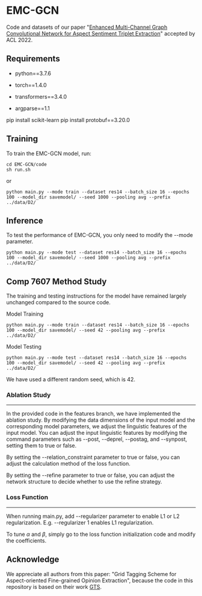 # EMC-GCN

Code and datasets of our paper "[Enhanced Multi-Channel Graph Convolutional Network for Aspect Sentiment Triplet Extraction](https://aclanthology.org/2022.acl-long.212/)" accepted by ACL 2022.

## Requirements

- python==3.7.6

- torch==1.4.0
- transformers==3.4.0
- argparse==1.1

pip install scikit-learn
pip install protobuf==3.20.0

## Training

To train the EMC-GCN model, run:

```
cd EMC-GCN/code
sh run.sh
```

or

```
python main.py --mode train --dataset res14 --batch_size 16 --epochs 100 --model_dir savemodel/ --seed 1000 --pooling avg --prefix ../data/D2/
```

## Inference

To test the performance of EMC-GCN, you only need to modify the --mode parameter.

```
python main.py --mode test --dataset res14 --batch_size 16 --epochs 100 --model_dir savemodel/ --seed 1000 --pooling avg --prefix ../data/D2/
```

## Comp 7607 Method Study

The training and testing instructions for the model have remained largely unchanged compared to the source code.

Model Training

```
python main.py --mode train --dataset res14 --batch_size 16 --epochs 100 --model_dir savemodel/ --seed 42 --pooling avg --prefix ../data/D2/
```

Model Testing

```
python main.py --mode test --dataset res14 --batch_size 16 --epochs 100 --model_dir savemodel/ --seed 42 --pooling avg --prefix ../data/D2/
```

We have used a different random seed, which is 42.

### Ablation Study

---

In the provided code in the features branch, we have implemented the ablation study. By modifying the data dimensions of the input model and the corresponding model parameters, we adjust the linguistic features of the input model. You can adjust the input linguistic features by modifying the command parameters such as --post, --deprel, --postag, and --synpost, setting them to true or false.

By setting the --relation_constraint parameter to true or false, you can adjust the calculation method of the loss function.

By setting the --refine parameter to true or false, you can adjust the network structure to decide whether to use the refine strategy.

### Loss Function

---

When running main.py, add --regularizer parameter to enable L1 or L2 regularization. E.g. --regularizer 1 enables L1 regularization.

To tune $\alpha$ and $\beta$, simply go to the loss function initialization code and modify the coefficients.

## Acknowledge

We appreciate all authors from this paper: "Grid Tagging Scheme for Aspect-oriented Fine-grained Opinion Extraction", because the code in this repository is based on their work [GTS](https://github.com/NJUNLP/GTS).
